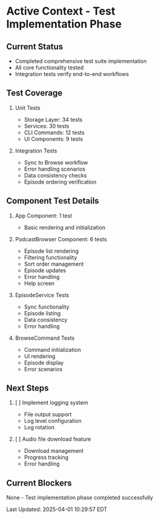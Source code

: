 # Active Context - Test Implementation Phase

## Current Status
- Completed comprehensive test suite implementation
- All core functionality tested
- Integration tests verify end-to-end workflows

## Test Coverage
1. Unit Tests
   - Storage Layer: 34 tests
   - Services: 30 tests
   - CLI Commands: 12 tests
   - UI Components: 9 tests

2. Integration Tests
   - Sync to Browse workflow
   - Error handling scenarios
   - Data consistency checks
   - Episode ordering verification

## Component Test Details
1. App Component: 1 test
   - Basic rendering and initialization

2. PodcastBrowser Component: 6 tests
   - Episode list rendering
   - Filtering functionality
   - Sort order management
   - Episode updates
   - Error handling
   - Help screen

3. EpisodeService Tests
   - Sync functionality
   - Episode listing
   - Data consistency
   - Error handling

4. BrowseCommand Tests
   - Command initialization
   - UI rendering
   - Episode display
   - Error scenarios

## Next Steps
1. [ ] Implement logging system
   - File output support
   - Log level configuration
   - Log rotation

2. [ ] Audio file download feature
   - Download management
   - Progress tracking
   - Error handling

## Current Blockers
None - Test implementation phase completed successfully

Last Updated: 2025-04-01 10:29:57 EDT 